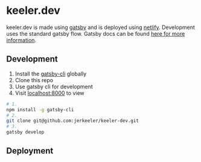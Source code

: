 # keeler.dev

keeler.dev is made using [gatsby](https://github.com/gatsbyjs/gatsby) and is deployed using [netlify](https://www.netlify.com/). Development uses the standard gatsby flow. Gatsby docs can be found [here for more information](https://www.gatsbyjs.org/docs/).

## Development


1. Install the [gatsby-cli](https://www.npmjs.com/package/gatsby-cli) globally
2. Clone this repo
3. Use gatsby cli for development
4. Visit [localhost:8000](localhost:8000) to view

```bash
# 1.
npm install -g gatsby-cli
# 2.
git clone git@github.com:jerkeeler/keeler-dev.git
# 3.
gatsby develop
```

## Deployment
